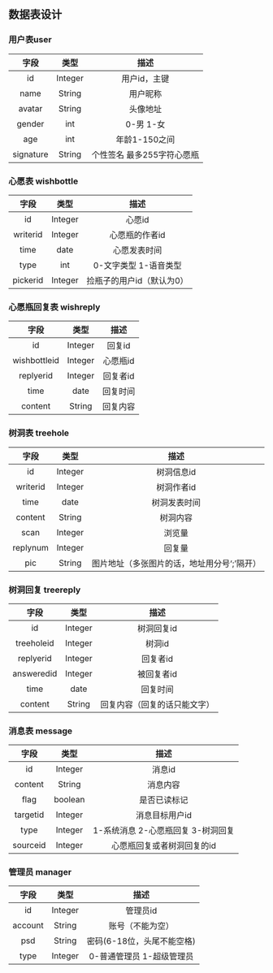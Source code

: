 ## 数据表设计

### 用户表user

|   字段    |  类型   |            描述            |
| :-------: | :-----: | :------------------------: |
|    id     | Integer |        用户id，主键        |
|   name    | String  |          用户昵称          |
|  avatar   | String  |          头像地址          |
|  gender   |   int   |         0-男  1-女         |
|    age    |   int   |       年龄1-150之间        |
| signature | String  | 个性签名 最多255字符心愿瓶 |

### 心愿表 wishbottle

|   字段   |  类型   |           描述            |
| :------: | :-----: | :-----------------------: |
|    id    | Integer |          心愿id           |
| writerid | Integer |      心愿瓶的作者id       |
|   time   |  date   |       心愿发表时间        |
|   type   |   int   |  0-文字类型  1-语音类型   |
| pickerid | Integer | 捡瓶子的用户id（默认为0） |

### 心愿瓶回复表 wishreply

|     字段     |  类型   |   描述   |
| :----------: | :-----: | :------: |
|      id      | Integer |  回复id  |
| wishbottleid | Integer | 心愿瓶id |
|  replyerid   | Integer | 回复者id |
|     time     |  date   | 回复时间 |
|   content    | String  | 回复内容 |

### 树洞表 treehole

|   字段   |  类型   |                    描述                     |
| :------: | :-----: | :-----------------------------------------: |
|    id    | Integer |                 树洞信息id                  |
| writerid | Integer |                 树洞作者id                  |
|   time   |  date   |                树洞发表时间                 |
| content  | String  |                  树洞内容                   |
|   scan   | Integer |                   浏览量                    |
| replynum | Integer |                   回复量                    |
|   pic    | String  | 图片地址（多张图片的话，地址用分号‘;’隔开） |

### 树洞回复 treereply

|    字段    |  类型   |             描述             |
| :--------: | :-----: | :--------------------------: |
|     id     | Integer |          树洞回复id          |
| treeholeid | Integer |            树洞id            |
| replyerid  | Integer |           回复者id           |
| answeredid | Integer |          被回复者id          |
|    time    |  date   |           回复时间           |
|  content   | String  | 回复内容（回复的话只能文字） |

### 消息表 message

|   字段   |  类型   |                描述                |
| :------: | :-----: | :--------------------------------: |
|    id    | Integer |               消息id               |
| content  | String  |              消息内容              |
|   flag   | boolean |            是否已读标记            |
| targetid | Integer |           消息目标用户id           |
|   type   | Integer | 1-系统消息 2-心愿瓶回复 3-树洞回复 |
| sourceid | Integer |     心愿瓶回复或者树洞回复的id     |

### 管理员 manager

|  字段   |  类型   |            描述            |
| :-----: | :-----: | :------------------------: |
|   id    | Integer |          管理员id          |
| account | String  |      账号（不能为空）      |
|   psd   | String  | 密码(6-18位，头尾不能空格) |
|  type   | Integer | 0-普通管理员  1-超级管理员 |



